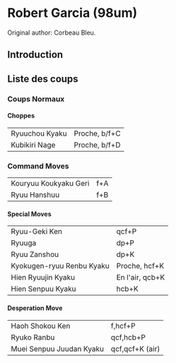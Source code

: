 # Robert Garcia (98um)

Original author: Corbeau Bleu.

## Introduction

## Liste des coups

### Coups Normaux

#### Choppes

|                |               |
|----------------|---------------|
| Ryuuchou Kyaku | Proche, b/f+C |
| Kubikiri Nage  | Proche, b/f+D |

### Command Moves

|                       |     |
|-----------------------|-----|
| Kouryuu Koukyaku Geri | f+A |
| Ryuu Hanshuu          | f+B |

#### Special Moves

|                           |                 |
|---------------------------|-----------------|
| Ryuu-Geki Ken             | qcf+P           |
| Ryuuga                    | dp+P            |
| Ryuu Zanshou              | dp+K            |
| Kyokugen-ryuu Renbu Kyaku | Proche, hcf+K   |
| Hien Ryuujin Kyaku        | En l'air, qcb+K |
| Hien Senpuu Kyaku         | hcb+K           |

#### Desperation Move

|                          |                 |
|--------------------------|-----------------|
| Haoh Shokou Ken          | f,hcf+P         |
| Ryuko Ranbu              | qcf,hcb+P       |
| Muei Senpuu Juudan Kyaku | qcf,qcf+K (air) |
